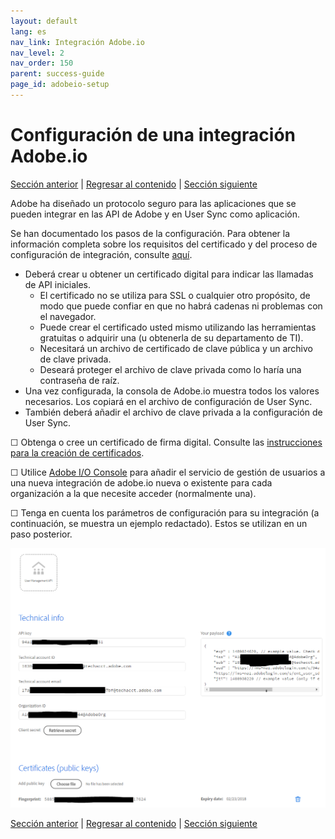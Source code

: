 ```yaml
---
layout: default
lang: es
nav_link: Integración Adobe.io
nav_level: 2
nav_order: 150
parent: success-guide
page_id: adobeio-setup
---
```


# Configuración de una integración Adobe.io

[Sección anterior](decide_deletion_policy.md) \| [Regresar al contenido](index.md) \| [Sección siguiente](identify_server.md)

Adobe ha diseñado un protocolo seguro para las aplicaciones que se pueden integrar en las API de Adobe y en User Sync como aplicación.

Se han documentado los pasos de la configuración. Para obtener la información completa sobre los requisitos del certificado y del proceso de configuración de integración, consulte [aquí](https://www.adobe.io/apis/cloudplatform/console/authentication.html).

- Deberá crear u obtener un certificado digital para indicar las llamadas de API iniciales.
  - El certificado no se utiliza para SSL o cualquier otro propósito, de modo que puede confiar en que no habrá cadenas ni problemas con el navegador.
  - Puede crear el certificado usted mismo utilizando las herramientas gratuitas o adquirir una (u obtenerla de su departamento de TI).
  - Necesitará un archivo de certificado de clave pública y un archivo de clave privada.
  - Deseará proteger el archivo de clave privada como lo haría una contraseña de raíz.
- Una vez configurada, la consola de Adobe.io muestra todos los valores necesarios. Los copiará en el archivo de configuración de User Sync.
- También deberá añadir el archivo de clave privada a la configuración de User Sync.

&#9744; Obtenga o cree un certificado de firma digital. Consulte las [instrucciones para la creación de certificados](https://www.adobe.io/apis/cloudplatform/console/authentication/createcert.html).

&#9744; Utilice [Adobe I/O Console](https://console.adobe.io) para añadir el servicio de gestión de usuarios a una nueva integración de adobe.io nueva o existente para cada organización a la que necesite acceder (normalmente una).

&#9744; Tenga en cuenta los parámetros de configuración para su integración (a continuación, se muestra un ejemplo redactado). Estos se utilizan en un paso posterior.


![img](images/setup_adobe_io_data.png)


[Sección anterior](decide_deletion_policy.md) \| [Regresar al contenido](index.md) \| [Sección siguiente](identify_server.md)

